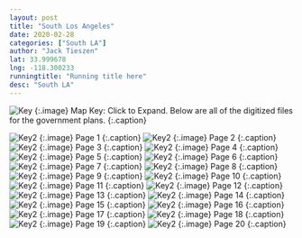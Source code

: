 ```yaml
---
layout: post
title: "South Los Angeles"
date: 2020-02-28
categories: ["South LA"]
author: "Jack Tieszen"
lat: 33.999678
lng: -118.300233
runningtitle: "Running title here"
desc: "South LA"
---
```


![Key](images/Key.jpg)
   {:.image}
Map Key: Click to Expand.
Below are all of the digitized files for the government plans.
   {:.caption}   


![Key2](images/South_LA_Page_01.jpg)
   {:.image}
  Page 1 {:.caption}
![Key2](images//plan/South_LA_Page_02.jpg)
   {:.image}
  Page 2 {:.caption}
![Key2](images//plan/South_LA_Page_03.jpg)
   {:.image}
  Page 3 {:.caption}
   ![Key2](images//plan/South_LA_Page_04.jpg)
   {:.image}
  Page 4 {:.caption}
   ![Key2](images//plan/South_LA_Page_05.jpg)
   {:.image}
  Page 5 {:.caption}
   ![Key2](images//plan/South_LA_Page_06.jpg)
   {:.image}
  Page 6 {:.caption}
   ![Key2](images//plan/South_LA_Page_07.jpg)
   {:.image}
   Page 7 {:.caption}
   ![Key2](images//plan/South_LA_Page_08.jpg)
   {:.image}
   Page 8 {:.caption}
   ![Key2](images//plan/South_LA_Page_09.jpg)
   {:.image}
  Page 9 {:.caption}
   ![Key2](images//plan/South_LA_Page_10.jpg)
   {:.image}
  Page 10 {:.caption}
   ![Key2](images//plan/South_LA_Page_11.jpg)
   {:.image}
  Page 11 {:.caption}
   ![Key2](images//plan/South_LA_Page_12.jpg)
   {:.image}
  Page 12 {:.caption}
   ![Key2](images//plan/South_LA_Page_13.jpg)
   {:.image}
   Page 13 {:.caption}
   ![Key2](images//plan/South_LA_Page_14.jpg)
   {:.image}
  Page 14 {:.caption}
   ![Key2](images//plan/South_LA_Page_15.jpg)
   {:.image}
  Page 15 {:.caption}
   ![Key2](images//plan/South_LA_Page_16.jpg)
   {:.image}
   Page 16 {:.caption}
   ![Key2](images//plan/South_LA_Page_17.jpg)
   {:.image}
   Page 17 {:.caption}
   ![Key2](images//plan/South_LA_Page_18.jpg)
   {:.image}
   Page 18 {:.caption}
   ![Key2](images//plan/South_LA_Page_19.jpg)
   {:.image}
   Page 19 {:.caption}
   ![Key2](images//plan/South_LA_Page_20.jpg)
   {:.image}
   Page 20 {:.caption}
   
